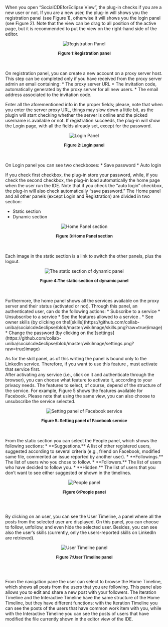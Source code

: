 When you open “SocialCDEforEclipse View”, the plug-in checks if you are a new user or not. If you are a new user, the plug-in will shows you the registration panel (see Figure 1), otherwise it will shows you the login panel (see Figure 2). Note that the view can be drag to all position of the active page, but it is recommended to put the view on the right-hand side of the editor. 

<p align="center"><img src="https://github.com/collab-uniba/socialcde4eclipse/blob/master/wikiImage/RegistrationPage.png?raw=true" alt="Registration Panel"/></p>
<p align="center" style="font-size:small;font-weight:bold;">Figure 1:Registration panel</p>
<br/>
<br/>
On registration panel, you can create a new account on a proxy server host. This step can be completed only if you have received from the proxy server admin an email containing:
* The proxy server URL
* The invitation code, automatically generated by the proxy server for all new users.
* The email address associated to the invitation code.


Enter all the aforementioned info in the proper fields; please, note that when you enter the server proxy URL, things may slow down a little bit, as the plugin will start checking whether the server is online and the picked username is available or not.
If registration succeeds, the plug-in will show the Login page, with all the fields already set, except for the password.

<p align="center"><img src="https://github.com/collab-uniba/socialcde4eclipse/blob/master/wikiImage/LoginPage.png?raw=true" alt="Login Panel"/></p>
<p align="center" style="font-size:small;font-weight:bold;">Figure 2:Login panel</p>
<br/>
<br/>
On Login panel you can see two checkboxes:
* Save password
* Auto login


If you check first checkbox, the plug-in store your password, while, if you check the second checkbox, the plug-in load automatically the home page when the user run the IDE. Note that if you check the “auto login” checkbox, the plug-in will also check automatically “save password.”
The Home panel and all other panels (except Login and Registration) are divided in two section:
* Static section
* Dynamic section

<p align="center"><img src="https://github.com/collab-uniba/socialcde4eclipse/blob/master/wikiImage/HomePage_section.png?raw=true" alt="Home Panel section"/></p>
<p align="center" style="font-size:small;font-weight:bold;">Figure 3:Home Panel section</p>
<br/>
<br/>
Each image in the static section is a link to switch the other panels, plus the logout. 

<p align="center"><img src="https://github.com/collab-uniba/socialcde4eclipse/blob/master/wikiImage/Static_section.png?raw=true" alt="The static section of dynamic panel"/></p>
<p align="center" style="font-size:small;font-weight:bold;">Figure 4:The static section of dynamic panel</p>
<br/>
<br/>
Furthermore, the home panel shows all the services available on the proxy server and their status (activated or not).  Through this panel, an authenticated user, can do the following actions:
* Subscribe to a service 
* Unsubscribe to a service
* See the features allowed to a service .
* See owner skills (by clicking on the![skills](https://github.com/collab-uniba/socialcde4eclipse/blob/master/wikiImage/skills.png?raw=true)image)
* Change the password (by clicking on the![settings](https://github.com/collab-uniba/socialcde4eclipse/blob/master/wikiImage/settings.png?raw=true)image)


As for the skill panel, as of this writing the panel is bound only to the LinkedIn service. Therefore, if you want to use this feature , must activate that service first.  
After activating any service (i.e., click on it and authenticate through the browser), you can choose what feature to activate it, according to your privacy needs. The features to select, of course, depend of the structure of the service.  For example, Figure 5 shows the features available for Facebook. Please note that using the same view, you can also choose to unsubscribe the service selected.

<p align="center"><img src="https://github.com/collab-uniba/socialcde4eclipse/blob/master/wikiImage/ServiceSettingPage.png?raw=true" alt="Setting panel of Facebook service"/></p>
<p align="center" style="font-size:small;font-weight:bold;">Figure 5: Setting panel of Facebook service</p>
<br/>
<br/>
From the static section you can select the People panel, which shows the following sections:
* **Suggestions.** A list of other registered users, suggested according to several criteria (e.g., friend on Facebook, modified same file, commented an issue reported by another user).
* **Followings.** The list of users who you chose to follow.
* **Followers.** The list of users who have decided to follow you.
* **Hidden.** The list of users that you don’t want to see either suggested  or shown in the timelines.

<p align="center"><img src="https://github.com/collab-uniba/socialcde4eclipse/blob/master/wikiImage/PeoplePage.png?raw=true" alt="People panel"/></p>
<p align="center" style="font-size:small;font-weight:bold;">Figure 6:People panel</p>
<br/>
<br/>

By clicking on an user, you can see the User Timeline, a panel where all the posts from the selected user are displayed. On this panel, you can choose to follow, unfollow, and even hide the selected user. Besides, you can see also the user’s skills (currently, only the users-reported skills on LinkedIn are retrieved).

<p align="center"><img src="https://github.com/collab-uniba/socialcde4eclipse/blob/master/wikiImage/UserTimelinePage.png?raw=true" alt="User Timeline panel"/></p>
<p align="center" style="font-size:small;font-weight:bold;">Figure 7:User Timeline panel</p>
<br/>
<br/>

From the navigation pane the user can select to browse the Home Timeline, which shows all posts from the users that you are following.  This panel also allows you to edit and share a new post with your followers. 
The Iteration Timeline and the Interactive Timeline have the same structure of the Home Timeline, but they have different functions:  with the Iteration  Timeline you can see the posts of the users that have common work item with you, while with the Interactive Timeline you can see the posts of users that have modified the file currently shown in the editor view of the IDE.
